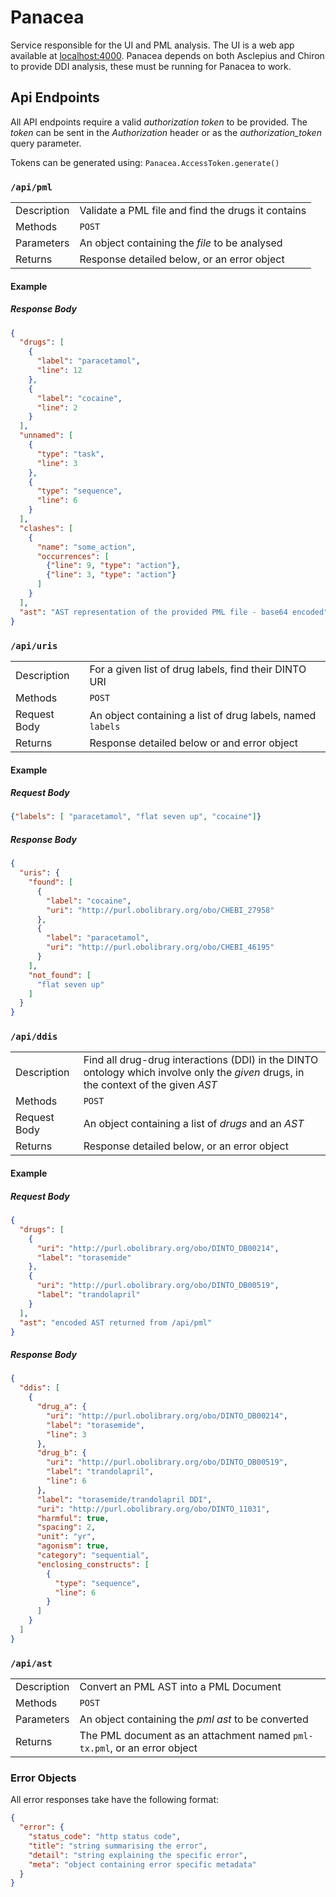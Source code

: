 # Panacea

Service responsible for the UI and PML analysis. The UI is a web app available
at [localhost:4000](localhost:4000). Panacea depends on both Asclepius and
Chiron to provide DDI analysis, these must be running for Panacea to work.


Api Endpoints
-------------

All API endpoints require a valid *authorization token* to be provided. The
*token* can be sent in the *Authorization* header or as the
*authorization_token* query parameter.

Tokens can be generated using: `Panacea.AccessToken.generate()`

### `/api/pml`


|             |                                                    |
|-------------|----------------------------------------------------|
| Description | Validate a PML file and find the drugs it contains |
| Methods     | `POST`                                             |
| Parameters  | An object containing the *file* to be analysed     |
| Returns     | Response detailed below, or an error object        |

#### Example

##### Response Body

```json
{
  "drugs": [
    {
      "label": "paracetamol",
      "line": 12
    },
    {
      "label": "cocaine",
      "line": 2
    }
  ],
  "unnamed": [
    {
      "type": "task",
      "line": 3
    },
    {
      "type": "sequence",
      "line": 6
    }
  ],
  "clashes": [
    {
      "name": "some_action",
      "occurrences": [
        {"line": 9, "type": "action"},
        {"line": 3, "type": "action"}
      ]
    }
  ],
  "ast": "AST representation of the provided PML file - base64 encoded"
}
```

### `/api/uris`

|              |                                                             |
|--------------|-------------------------------------------------------------|
| Description  | For a given list of drug labels, find their DINTO URI       |
| Methods      | `POST`                                                      |
| Request Body | An object containing a list of drug labels, named `labels`  |
| Returns      | Response detailed below or and error object                 |

#### Example

##### Request Body

```json
{"labels": [ "paracetamol", "flat seven up", "cocaine"]}
```

##### Response Body

```json
{
  "uris": {
    "found": [
      {
        "label": "cocaine",
        "uri": "http://purl.obolibrary.org/obo/CHEBI_27958"
      },
      {
        "label": "paracetamol",
        "uri": "http://purl.obolibrary.org/obo/CHEBI_46195"
      }
    ],
    "not_found": [
      "flat seven up"
    ]
  }
}
```

### `/api/ddis`

|              |                                                                                                                                     |
|--------------|-------------------------------------------------------------------------------------------------------------------------------------|
| Description  | Find all drug-drug interactions (DDI) in the DINTO ontology which involve only the *given* drugs, in the context of the given *AST* |
| Methods      | `POST`                                                                                                                              |
| Request Body | An object containing a list of *drugs* and an *AST*                                                                                 |
| Returns      | Response detailed below, or an error object                                                                                         |

#### Example
##### Request Body
```json
{
  "drugs": [
    {
      "uri": "http://purl.obolibrary.org/obo/DINTO_DB00214",
      "label": "torasemide"
    },
    {
      "uri": "http://purl.obolibrary.org/obo/DINTO_DB00519",
      "label": "trandolapril"
    }
  ],
  "ast": "encoded AST returned from /api/pml"
}
```

##### Response Body

```json
{
  "ddis": [
    {
      "drug_a": {
        "uri": "http://purl.obolibrary.org/obo/DINTO_DB00214",
        "label": "torasemide",
        "line": 3
      },
      "drug_b": {
        "uri": "http://purl.obolibrary.org/obo/DINTO_DB00519",
        "label": "trandolapril",
        "line": 6
      },
      "label": "torasemide/trandolapril DDI",
      "uri": "http://purl.obolibrary.org/obo/DINTO_11031",
      "harmful": true,
      "spacing": 2,
      "unit": "yr",
      "agonism": true,
      "category": "sequential",
      "enclosing_constructs": [
        {
          "type": "sequence",
          "line": 6
        }
      ]
    }
  ]
}
```

### `/api/ast`

|             |                                                                          |
|-------------|------------------------------------------------------------------------- |
| Description | Convert an PML AST into a PML Document                                   |
| Methods     | `POST`                                                                   |
| Parameters  | An object containing the *pml ast* to be converted                       |
| Returns     | The PML document as an attachment named `pml-tx.pml`, or an error object |

### Error Objects

All error responses take have the following format:

```json
{
  "error": {
    "status_code": "http status code",
    "title": "string summarising the error",
    "detail": "string explaining the specific error",
    "meta": "object containing error specific metadata"
  }
}
```
